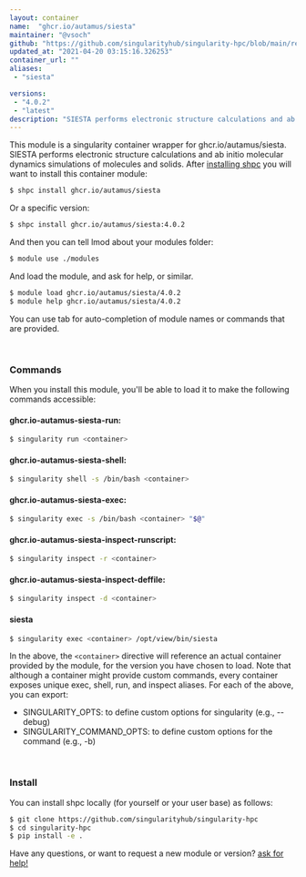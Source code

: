 ```yaml
---
layout: container
name:  "ghcr.io/autamus/siesta"
maintainer: "@vsoch"
github: "https://github.com/singularityhub/singularity-hpc/blob/main/registry/ghcr.io/autamus/siesta/container.yaml"
updated_at: "2021-04-20 03:15:16.326253"
container_url: ""
aliases:
 - "siesta"

versions:
 - "4.0.2"
 - "latest"
description: "SIESTA performs electronic structure calculations and ab initio molecular dynamics simulations of molecules and solids."
---
```


This module is a singularity container wrapper for ghcr.io/autamus/siesta.
SIESTA performs electronic structure calculations and ab initio molecular dynamics simulations of molecules and solids.
After [installing shpc](#install) you will want to install this container module:

```bash
$ shpc install ghcr.io/autamus/siesta
```

Or a specific version:

```bash
$ shpc install ghcr.io/autamus/siesta:4.0.2
```

And then you can tell lmod about your modules folder:

```bash
$ module use ./modules
```

And load the module, and ask for help, or similar.

```bash
$ module load ghcr.io/autamus/siesta/4.0.2
$ module help ghcr.io/autamus/siesta/4.0.2
```

You can use tab for auto-completion of module names or commands that are provided.

<br>

### Commands

When you install this module, you'll be able to load it to make the following commands accessible:

#### ghcr.io-autamus-siesta-run:

```bash
$ singularity run <container>
```

#### ghcr.io-autamus-siesta-shell:

```bash
$ singularity shell -s /bin/bash <container>
```

#### ghcr.io-autamus-siesta-exec:

```bash
$ singularity exec -s /bin/bash <container> "$@"
```

#### ghcr.io-autamus-siesta-inspect-runscript:

```bash
$ singularity inspect -r <container>
```

#### ghcr.io-autamus-siesta-inspect-deffile:

```bash
$ singularity inspect -d <container>
```


#### siesta
       
```bash
$ singularity exec <container> /opt/view/bin/siesta
```



In the above, the `<container>` directive will reference an actual container provided
by the module, for the version you have chosen to load. Note that although a container
might provide custom commands, every container exposes unique exec, shell, run, and
inspect aliases. For each of the above, you can export:

 - SINGULARITY_OPTS: to define custom options for singularity (e.g., --debug)
 - SINGULARITY_COMMAND_OPTS: to define custom options for the command (e.g., -b)

<br>
  
### Install

You can install shpc locally (for yourself or your user base) as follows:

```bash
$ git clone https://github.com/singularityhub/singularity-hpc
$ cd singularity-hpc
$ pip install -e .
```

Have any questions, or want to request a new module or version? [ask for help!](https://github.com/singularityhub/singularity-hpc/issues)